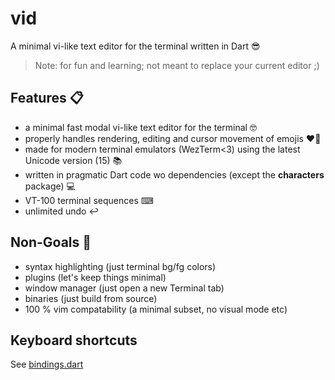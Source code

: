 # vid

A minimal vi-like text editor for the terminal written in Dart 😎
 
> Note: for fun and learning; not meant to replace your current editor ;)

## Features 📋

- a minimal fast modal vi-like text editor for the terminal 🤓
- properly handles rendering, editing and cursor movement of emojis ❤️‍🔥
- made for modern terminal emulators (WezTerm<3) using the latest Unicode version (15) 📚
- written in pragmatic Dart code wo dependencies (except the **characters** package) 💻
- VT-100 terminal sequences ⌨
- unlimited undo ↩️

## Non-Goals 🛑

- syntax highlighting (just terminal bg/fg colors)
- plugins (let's keep things minimal)
- window manager (just open a new Terminal tab)
- binaries (just build from source)
- 100 % vim compatability (a minimal subset, no visual mode etc)

## Keyboard shortcuts

See [bindings.dart](lib/bindings.dart)
